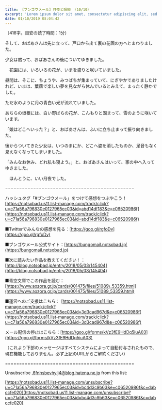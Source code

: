 ```yaml
---
title: 【ブンゴウメール】月夜と眼鏡 （10/10）
excerpt: 'Lorem ipsum dolor sit amet, consectetur adipiscing elit, sed do eiusmod tempor incididunt ut labore et dolore magna aliqua. Praesent elementum facilisis leo vel fringilla est ullamcorper eget. At imperdiet dui accumsan sit amet nulla facilisi morbi tempus.'
date: 01/10/2019 08:04:42
---
```


（418字。目安の読了時間：1分）

そして、おばあさんは先に立って、戸口から出て裏の花園の方へとまわりました。

少女は黙って、おばあさんの後についてゆきました。

　花園には、いろいろの花が、いまを盛りと咲いていました。

昼間は、そこに、ちょうや、みつばちが集まっていて、にぎやかでありましたけれど、いまは、葉蔭で楽しい夢を見ながら休んでいるとみえて、まったく静かでした。

ただ水のように月の青白い光が流れていました。

あちらの垣根には、白い野ばらの花が、こんもりと固まって、雪のように咲いています。

「娘はどこへいった？」と、おばあさんは、ふいに立ち止まって振り向きました。

後からついてきた少女は、いつのまにか、どこへ姿を消したものか、足音もなく見えなくなってしまいました。

「みんなお休み、どれ私も寝よう。」と、おばあさんはいって、家の中へ入ってゆきました。

　ほんとうに、いい月夜でした。

\==============================================

ハッシュタグ「#ブンゴウメール」をつけて感想をつぶやこう！ [https://notsobad.us11.list-manage.com/track/click?u=c71a56a796830e0127965ec03&id=abd14df183&e=c06520986f](https://notsobad.us11.list-manage.com/track/click?u=c71a56a796830e0127965ec03&id=abd14df183&e=c06520986f)

■Twitterでみんなの感想を見る：[https://goo.gl/rgfoDv](https://goo.gl/rgfoDv)

■ブンゴウメール公式サイト：[https://bungomail.notsobad.jp](https://bungomail.notsobad.jp)

■次に読みたい作品を教えてください！：[http://blog.notsobad.jp/entry/2018/05/03/145404](http://blog.notsobad.jp/entry/2018/05/03/145404)

■青空文庫でこの作品を読む：[https://www.aozora.gr.jp/cards/001475/files/51089\_53359.html](https://www.aozora.gr.jp/cards/001475/files/51089_53359.html)

■運営へのご支援はこちら： [https://notsobad.us11.list-manage.com/track/click?u=c71a56a796830e0127965ec03&id=3d3cad967d&e=c06520986f](https://notsobad.us11.list-manage.com/track/click?u=c71a56a796830e0127965ec03&id=3d3cad967d&e=c06520986f)

メール配信の停止はこちら：[https://goo.gl/forms/kVz3fE9HdDq5iuA03](https://goo.gl/forms/kVz3fE9HdDq5iuA03)

（これより下部のメッセージはすべてシステムによって自動付与されたもので、現在機能しておりません。必ず上記のURLからご解約ください）

\==============================================

Unsubscribe .6fnhsbevhylj4@blog.hatena.ne.jp from this list:

[https://notsobad.us11.list-manage.com/unsubscribe?u=c71a56a796830e0127965ec03&id=bc4d3c9b63&e=c06520986f&c=dabccfe020](https://notsobad.us11.list-manage.com/unsubscribe?u=c71a56a796830e0127965ec03&id=bc4d3c9b63&e=c06520986f&c=dabccfe020)